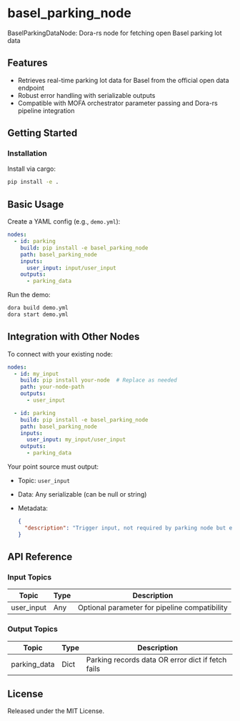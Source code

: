 # basel_parking_node

BaselParkingDataNode: Dora-rs node for fetching open Basel parking lot data

## Features
- Retrieves real-time parking lot data for Basel from the official open data endpoint
- Robust error handling with serializable outputs
- Compatible with MOFA orchestrator parameter passing and Dora-rs pipeline integration

## Getting Started

### Installation
Install via cargo:
```bash
pip install -e .
```

## Basic Usage

Create a YAML config (e.g., `demo.yml`):

```yaml
nodes:
  - id: parking
    build: pip install -e basel_parking_node
    path: basel_parking_node
    inputs:
      user_input: input/user_input
    outputs:
      - parking_data
```

Run the demo:

```bash
dora build demo.yml
dora start demo.yml
```


## Integration with Other Nodes

To connect with your existing node:

```yaml
nodes:
  - id: my_input
    build: pip install your-node  # Replace as needed
    path: your-node-path
    outputs:
      - user_input

  - id: parking
    build: pip install -e basel_parking_node
    path: basel_parking_node
    inputs:
      user_input: my_input/user_input
    outputs:
      - parking_data
```

Your point source must output:

* Topic: `user_input`
* Data: Any serializable (can be null or string)
* Metadata:

  ```json
  {
    "description": "Trigger input, not required by parking node but enables orchestrator pipeline compatibility."
  }
  ```

## API Reference

### Input Topics

| Topic      | Type     | Description                                        |
| ---------- | -------- | -------------------------------------------------- |
| user_input | Any      | Optional parameter for pipeline compatibility      |

### Output Topics

| Topic         | Type   | Description                                             |
| ------------- | ------ | ------------------------------------------------------ |
| parking_data  | Dict   | Parking records data OR error dict if fetch fails       |


## License

Released under the MIT License.
